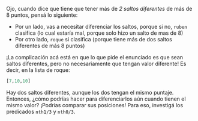 Ojo, cuando dice que tiene que tener más de _2 saltos diferentes_  de más de 8 puntos, pensá lo siguiente:

 * Por un lado, vas a necesitar diferenciar los saltos, porque si no, `ruben` clasifica (lo cual estaría mal, porque solo hizo un salto de mas de 8)		
 * Por otro lado, `roque` si clasifica (porque tiene más de dos saltos diferentes de más 8 puntos)		
 	
 ¡La complicación acá está en que lo que pide el enunciado es que sean saltos diferentes, pero no necesariamente que tengan valor diferente! Es decir, en la lista de roque: 		
 	
 ```prolog		
 [7,10,10]		
 ```		
 		
 Hay dos saltos diferentes, aunque los dos tengan el mismo puntaje. Entonces, ¿cómo podrías hacer para diferenciarlos aún cuando tienen el mismo valor? ¡Podrías comparar sus posiciones! Para eso, investigá los predicados `nth1/3` y `nth0/3`.